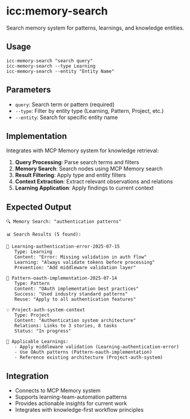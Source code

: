 # icc:memory-search

Search memory system for patterns, learnings, and knowledge entities.

## Usage
```
icc-memory-search "search query"
icc-memory-search --type Learning
icc-memory-search --entity "Entity Name"
```

## Parameters
- `query`: Search term or pattern (required)
- `--type`: Filter by entity type (Learning, Pattern, Project, etc.)
- `--entity`: Search for specific entity name

## Implementation
Integrates with MCP Memory system for knowledge retrieval:

1. **Query Processing**: Parse search terms and filters
2. **Memory Search**: Search nodes using MCP Memory search
3. **Result Filtering**: Apply type and entity filters
4. **Context Extraction**: Extract relevant observations and relations
5. **Learning Application**: Apply findings to current context

## Expected Output
```
🔍 Memory Search: "authentication patterns"

📊 Search Results (5 found):

🧠 Learning-authentication-error-2025-07-15
   Type: Learning
   Content: "Error: Missing validation in auth flow"
   Learning: "Always validate tokens before processing"
   Prevention: "Add middleware validation layer"

🔗 Pattern-oauth-implementation-2025-07-14
   Type: Pattern
   Content: "OAuth implementation best practices"
   Success: "Used industry standard patterns"
   Reuse: "Apply to all authentication features"

💡 Project-auth-system-context
   Type: Project
   Content: "Authentication system architecture"
   Relations: Links to 3 stories, 8 tasks
   Status: "In progress"

🎯 Applicable Learnings:
   - Apply middleware validation (Learning-authentication-error)
   - Use OAuth patterns (Pattern-oauth-implementation)
   - Reference existing architecture (Project-auth-system)
```

## Integration
- Connects to MCP Memory system
- Supports learning-team-automation patterns
- Provides actionable insights for current work
- Integrates with knowledge-first workflow principles